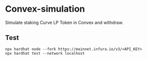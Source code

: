 # Convex-simulation
Simulate staking Curve LP Token in Convex and withdraw.
## Test
```
npx hardhat node --fork https://mainnet.infura.io/v3/<API_KEY>
npx hardhat test --network localhost
```